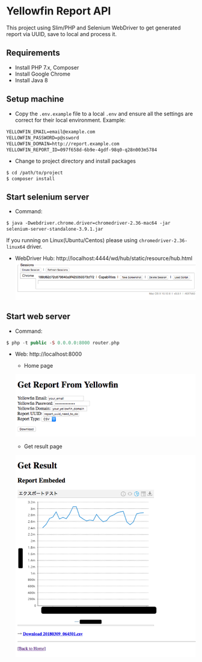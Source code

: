 # Yellowfin Report API

This project using Slim/PHP and Selenium WebDriver to get generated report via UUID, save to local and process it.

## Requirements

- Install PHP 7.x, Composer
- Install Google Chrome
- Install Java 8

## Setup machine

- Copy the `.env.example` file to a local `.env` and ensure all the settings are correct for their local environment. Example:
```
YELLOWFIN_EMAIL=email@example.com
YELLOWFIN_PASSWORD=p@ssword
YELLOWFIN_DOMAIN=http://report.example.com
YELLOWFIN_REPORT_ID=097f658d-6b9e-4gdf-98q0-q28n003m5784
```

- Change to project directory and install packages
```
$ cd /path/to/project
$ composer install
```

## Start selenium server

- Command:
```
$ java -Dwebdriver.chrome.driver=chromedriver-2.36-mac64 -jar selenium-server-standalone-3.9.1.jar
```

If you running on Linux(Ubuntu/Centos) please using `chromedriver-2.36-linux64` driver.

- WebDriver Hub: http://localhost:4444/wd/hub/static/resource/hub.html
![](./public/img/webdriver_hub.png)

## Start web server

- Command:
```php
$ php -t public -S 0.0.0.0:8000 router.php
```

- Web: http://localhost:8000
  - Home page

  ![](./public/img/home.png)
  - Get result page

  ![](./public/img/get_result.png)
